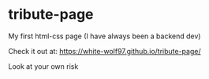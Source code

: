 # tribute-page
My first html-css page (I have always been a backend dev)

Check it out at: https://white-wolf97.github.io/tribute-page/

Look at your own risk
